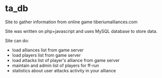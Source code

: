 # ta_db
Site to gather information from online game tiberiumalliances.com

Site was written on php+javascript and uses MySQL database to store data.

Site can do:
* load alliances list from game server
* load players list from game server
* load attacks list of player's alliance from game server
* maintain and admin list of players for ff-run
* statistics about user attacks activity in your alliance
 
 
